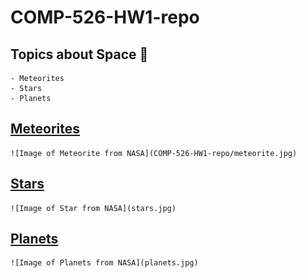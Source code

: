 # COMP-526-HW1-repo

## Topics about Space :telescope:
    - Meteorites
    - Stars
    - Planets


## [Meteorites](README.md)
    ![Image of Meteorite from NASA](COMP-526-HW1-repo/meteorite.jpg)

## [Stars](README.md)
    ![Image of Star from NASA](stars.jpg)

## [Planets](README.md)
    ![Image of Planets from NASA](planets.jpg)
